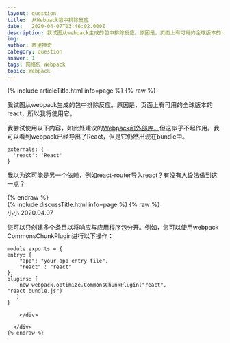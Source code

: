 ```yaml
---
layout: question
title:  从Webpack包中排除反应
date:   2020-04-07T03:46:02.000Z
description: 我试图从webpack生成的包中排除反应。原因是，页面上有可用的全球版本的react，所以我将使用它。我尝试使用以下内容，如此处建议的Webpack和...
img: 
author: 西里神奇
category: question
answer: 1
tags: 网络包 Webpack
topic: Webpack
---
```

<div class="article-root">
  <div class="article">
    {% include articleTitle.html info=page %}
    {% raw %}
    <div class="article-content"><p><font style="vertical-align: inherit;"><font style="vertical-align: inherit;">我试图从webpack生成的包中排除反应。</font><font style="vertical-align: inherit;">原因是，页面上有可用的全球版本的react，所以我将使用它。</font></font></p>

<p><font style="vertical-align: inherit;"><font style="vertical-align: inherit;">我尝试使用以下内容，如此处建议的</font></font><a href="https://stackoverflow.com/questions/22530254/webpack-and-external-libraries"><font style="vertical-align: inherit;"><font style="vertical-align: inherit;">Webpack和外部库，</font></font></a><font style="vertical-align: inherit;"><font style="vertical-align: inherit;">但这似乎不起作用。</font><font style="vertical-align: inherit;">我可以看到webpack已经导出了React，但是它仍然出现在bundle中。</font></font></p>

<pre><code>externals: {<font></font>
  'react': 'React'<font></font>
}<font></font>
</code></pre>

<p><font style="vertical-align: inherit;"><font style="vertical-align: inherit;">我以为这可能是另一个依赖，例如react-router导入react？</font><font style="vertical-align: inherit;">有没有人设法做到这一点？</font></font></p></div>
    {% endraw %}
  </div>

  <div class="discuss-wrapper">
    {% include discussTitle.html info=page %}
    {% raw %}
    <div class="discuss-item">
        <div class="discuss-parent">
          <div class="discuss-meta">
            <span class="discuss-user">小小</span>
            <span class="discuss-time">2020.04.07</span>
          </div>
          <div class="discuss-comment"><p><font style="vertical-align: inherit;"><font style="vertical-align: inherit;">您可以只创建多个条目以将响应与应用程序包分开。</font><font style="vertical-align: inherit;">例如，您可以使用webpack CommonsChunkPlugin进行以下操作：</font></font></p>

<pre class="lang-js prettyprint-override"><code>module.exports = {<font></font>
entry: {<font></font>
    "app": "your app entry file",<font></font>
    "react" : "react"<font></font>
},<font></font>
plugins: [<font></font>
    new webpack.optimize.CommonsChunkPlugin("react", "react.bundle.js")<font></font>
   ]<font></font>
}<font></font>
</code></pre></div>
        </div>
        
      </div>
    {% endraw %}
  </div>
<div>
